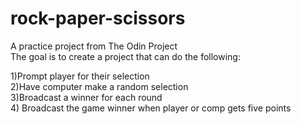 # rock-paper-scissors
A practice project from The Odin Project<br>
The goal is to create a project that can do the following:<br>

 1)Prompt player for their selection <br>
 2)Have computer make a random selection<br>
 3)Broadcast a winner for each round<br>
 4) Broadcast the game winner when player or comp gets five points
